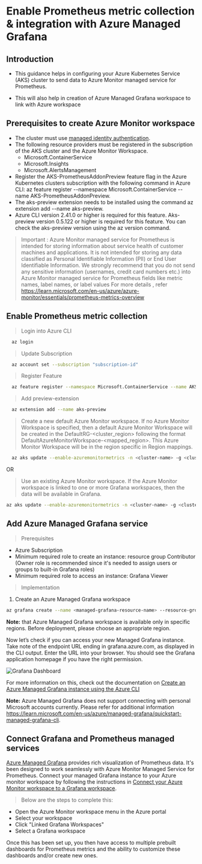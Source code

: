 # Enable Prometheus metric collection & integration with Azure Managed Grafana

## Introduction

- This guidance helps in configuring your Azure Kubernetes Service (AKS) cluster to send data to Azure Monitor managed service for Prometheus. 

- This will also help in creation of Azure Managed Grafana workspace to link with Azure workspace  


## Prerequisites to create Azure Monitor workspace

- The cluster must use [managed identity authentication](https://learn.microsoft.com/en-us/azure/azure-monitor/essentials/azure-monitor-workspace-overview).
- The following resource providers must be registered in the subscription of the AKS cluster and the Azure Monitor Workspace.
  - Microsoft.ContainerService
  - Microsoft.Insights
  - Microsoft.AlertsManagement
- Register the AKS-PrometheusAddonPreview feature flag in the Azure Kubernetes clusters subscription with the following command in Azure CLI: az feature register --namespace Microsoft.ContainerService --name AKS-PrometheusAddonPreview.
- The aks-preview extension needs to be installed using the command az extension add --name aks-preview. 
- Azure CLI version 2.41.0 or higher is required for this feature. Aks-preview version 0.5.122 or higher is required for this feature. You can check the aks-preview version using the az version command.


> Important : Azure Monitor managed service for Prometheus is intended for storing information about service health of customer machines and applications. It is not intended for storing any data classified as Personal Identifiable Information (PII) or End User Identifiable Information. We strongly recommend that you do not send any sensitive information (usernames, credit card numbers etc.) into Azure Monitor managed service for Prometheus fields like metric names, label names, or label values
For more details , refer https://learn.microsoft.com/en-us/azure/azure-monitor/essentials/prometheus-metrics-overview

## Enable Prometheus metric collection

> Login into Azure CLI  

```bash
  az login
```

> Update Subscription

```bash
  az account set --subscription "subscription-id"
```

> Register Feature

```bash
  az feature register --namespace Microsoft.ContainerService --name AKS-PrometheusAddonPreview
```

> Add preview-extension

```bash
  az extension add --name aks-preview
```

> Create a new default Azure Monitor workspace. If no Azure Monitor Workspace is specified, then a default Azure Monitor Workspace will be created in the DefaultRG-<cluster_region> following the format DefaultAzureMonitorWorkspace-<mapped_region>. This Azure Monitor Workspace will be in the region specific in Region mappings.

```bash
  az aks update --enable-azuremonitormetrics -n <cluster-name> -g <cluster-resource-group>
```

OR

> Use an existing Azure Monitor workspace. If the Azure Monitor workspace is linked to one or more Grafana workspaces, then the data will be available in Grafana.

```bash
az aks update --enable-azuremonitormetrics -n <cluster-name> -g <cluster-resource-group> --azure-monitor-workspace-resource-id <workspace-name-resource-id>
```

## Add Azure Managed Grafana service

> Prerequisites
- Azure Subscription
- Minimum required role to create an instance: resource group Contributor (Owner role is recommended since it's needed to assign users or groups to built-in Grafana roles)
- Minimum required role to access an instance: Grafana Viewer

> Implementation

1. Create an Azure Managed Grafana workspace

```bash
az grafana create --name <managed-grafana-resource-name> --resource-group <resourcegroupname>
```

**Note:** that Azure Managed Grafana workspace is available only in specific regions. Before deployment, please choose an appropriate region.

Now let’s check if you can access your new Managed Grafana instance. Take note of the endpoint URL ending in grafana.azure.com, as displayed in the CLI output. Enter the URL into your browser. You should see the Grafana application homepage if you have the right permission.

![Grafana Dashboard](https://user-images.githubusercontent.com/50182145/215081171-da0d9b79-a3ec-4408-9fad-3eadc2e1a0d5.png)

For more information on this, check out the documentation on [Create an Azure Managed Grafana instance using the Azure CLI](https://learn.microsoft.com/en-us/azure/managed-grafana/quickstart-managed-grafana-cli)

**Note:** Azure Managed Grafana does not support connecting with personal Microsoft accounts currently. Please refer for additional information https://learn.microsoft.com/en-us/azure/managed-grafana/quickstart-managed-grafana-cli.

## Connect Grafana and Prometheus managed services

[Azure Managed Grafana](https://learn.microsoft.com/en-us/azure/managed-grafana/overview) provides rich visualization of Prometheus data. It's been designed to work seamlessly with Azure Monitor Managed Service for Prometheus. Connect your managed Grafana instance to your Azure monitor workspace by following the instructions in [Connect your Azure Monitor workspace to a Grafana workspace](https://learn.microsoft.com/en-us/azure/azure-monitor/essentials/azure-monitor-workspace-manage?tabs=azure-portal#link-a-grafana-workspace).

> Below are the steps to complete this:

- Open the Azure Monitor workspace menu in the Azure portal
- Select your workspace
- Click "Linked Grafana Workspaces"
- Select a Grafana workspace

Once this has been set up, you then have access to multiple prebuilt dashboards for Prometheus metrics and the ability to customize these dashboards and/or create new ones.

